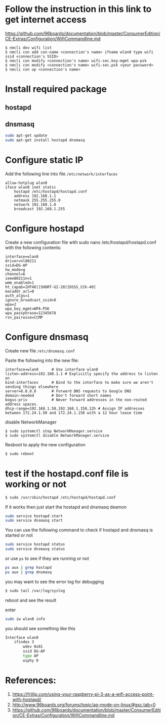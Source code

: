 # Follow the instruction in this link to get internet access
https://github.com/96boards/documentation/blob/master/ConsumerEdition/CE-Extras/Configuration/WifiCommandline.md

```
$ nmcli dev wifi list
$ nmcli con add con-name <connection's name> ifname wlan0 type wifi ssid <connection's SSID>
$ nmcli con modify <connection's name> wifi-sec.key-mgmt wpa-psk
$ nmcli con modify <connection's name> wifi-sec.psk <your password>
$ nmcli con up <connection's name>
```

# Install required package

## hostapd
## dnsmasq

```bash
sudo apt-get update
sudo apt-get install hostapd dnsmasq
```

# Configure static IP

Add the following line  into file `/etc/network/interfaces`

```
allow-hotplug wlan0  
iface wlan0 inet static 
	hostapd /etc/hostapd/hostapd.conf 
    address 192.168.1.1
    netmask 255.255.255.0
    network 192.168.1.0
    broadcast 192.168.1.255
```

# Configure hostapd

Create a new configuration file with sudo nano /etc/hostapd/hostapd.conf with the following contents:

```
interface=wlan0
driver=nl80211
ssid=DG-AP
hw_mode=g
channel=6
ieee80211n=1
wmm_enabled=1
ht_capab=[HT40][SHORT-GI-20][DSSS_CCK-40]
macaddr_acl=0
auth_algs=1
ignore_broadcast_ssid=0
wpa=2
wpa_key_mgmt=WPA-PSK
wpa_passphrase=12345678
rsn_pairwise=CCMP
```
# Configure dnsmasq

Create new file `/etc/dnsmasq.conf `

Paste the following into the new file:

```
interface=wlan0      # Use interface wlan0  
listen-address=192.168.1.1 # Explicitly specify the address to listen on  
bind-interfaces      # Bind to the interface to make sure we aren't sending things elsewhere  
server=8.8.8.8       # Forward DNS requests to Google DNS  
domain-needed        # Don't forward short names  
bogus-priv           # Never forward addresses in the non-routed address spaces.  
dhcp-range=192.168.1.50,192.168.1.150,12h # Assign IP addresses between 172.24.1.50 and 172.24.1.150 with a 12 hour lease time  
```


disable NetworkManager

```
$ sudo systemctl stop NetworkManager.service
$ sudo systemctl disable NetworkManager.service
```

Resboot to apply the new configuration

```bash
$ sudo reboot
```

# test if the hostapd.conf file is working or not 

```bash
$ sudo /usr/sbin/hostapd /etc/hostapd/hostapd.conf
```

If it works then just start the hostapd and dnsmasq deamon

```bash
sudo service hostapd start  
sudo service dnsmasq start
```

You can use the following command to check if hostapd and dnsmasq is started or not

```bash
sudo service hostapd status  
sudo service dnsmasq status
```

or use `ps` to see if they are running or not

```bash
ps aux | grep hostapd
ps aux | grep dnsmasq
```
you may want to see the error log for debugging

```bash
$ sudo tail /var/log/syslog
```


reboot and see the result

enter

```bash
sudo iw wlan0 info
```

you should see something like this

```bash
Interface wlan0
	ifindex 3
		wdev 0x01
		ssid DG-AP
		type AP
		wiphy 0
```
# References:
1. https://frillip.com/using-your-raspberry-pi-3-as-a-wifi-access-point-with-hostapd/
2. http://www.96boards.org/forums/topic/ap-mode-on-linux/#gsc.tab=0
3. https://github.com/96boards/documentation/blob/master/ConsumerEdition/CE-Extras/Configuration/WifiCommandline.md
